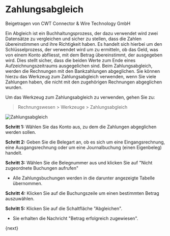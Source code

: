 # Zahlungsabgleich
<span class="text-muted contributed-by">Beigetragen von CWT Connector & Wire Technology GmbH</span>

Ein Abgleich ist ein Buchhaltungsprozess, der dazu verwendet wird zwei Datensätze zu vergleichen und sicher zu stellen, dass die Zahlen übereinstimmen und ihre Richtigkeit haben. Es handelt sich hierbei um den Schlüsselprozess, der verwendet wird um zu ermitteln, ob das Geld, was von einem Konto abfliesst, mit dem Betrag übereinstimmt, der ausgegeben wird. Dies stellt sicher, dass die beiden Werte zum Ende eines Aufzeichnungszeitraums ausgegelichen sind. Beim Zahlungsabgleich, werden die Rechnungen mit den Bankzahlungen abgeglichen. Sie können hierzu das Werkzeug zum Zahlungsabgleich verwenden, wenn Sie viele Zahlungen haben, die nicht mit den zugehörigen Rechnungen abgeglichen wurden.

Um das Werkzeug zum Zahlungsabgleich zu verwenden, gehen Sie zu:

> Rechnungswesen > Werkzeuge > Zahlungsabgleich

<img class="screenshot" alt="Zahlungsabgleich" src="/assets/erpnext_docs/assets/img/accounts/payment-reconcile-tool.png">

**Schritt 1:** Wählen Sie das Konto aus, zu dem die Zahlungen abgeglichen werden sollen.

**Schritt 2:** Geben Sie die Belegart an, ob es sich um eine Eingangsrechnung, eine Ausgangsrechnung oder um eine Journalbuchung (einen Eigenbeleg) handelt.

**Schritt 3:** Wählen Sie die Belegnummer aus und klicken Sie auf "Nicht zugeordnete Buchungen aufrufen"

* Alle Zahlungsbuchungen werden in die darunter angezeigte Tabelle übernommen.

**Schritt 4:** Klicken Sie auf die Buchungszeile um einen bestimmten Betrag auszuwählen.

**Schritt 5:** Klicken Sie auf die Schaltfläche "Abgleichen".

* Sie erhalten die Nachricht "Betrag erfolgreich zugewiesen".

{next}
